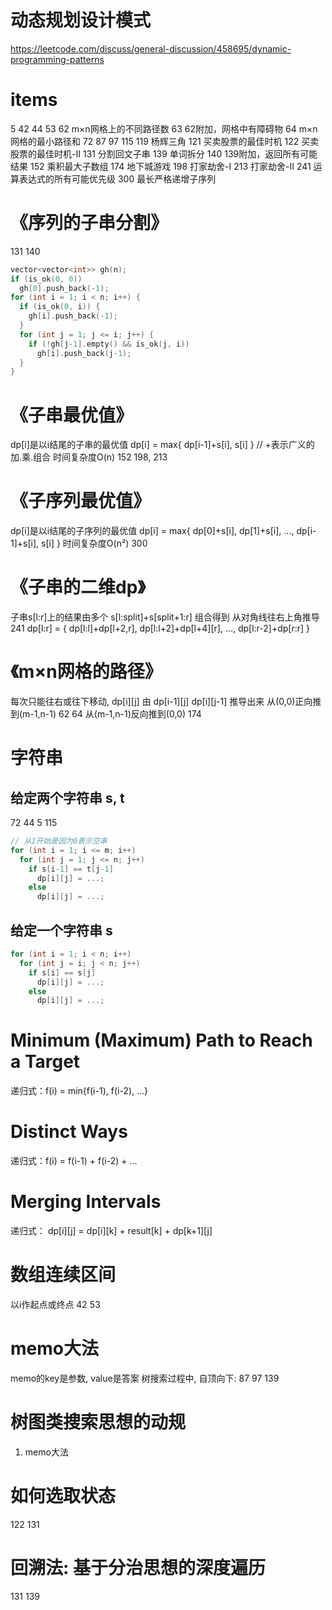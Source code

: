 # 动态规划设计模式
https://leetcode.com/discuss/general-discussion/458695/dynamic-programming-patterns


# items
5
42
44
53
62      m×n网格上的不同路径数
63      62附加，网格中有障碍物
64      m×n网格的最小路径和
72
87
97
115
119     杨辉三角
121     买卖股票的最佳时机
122     买卖股票的最佳时机-II
131     分割回文子串
139     单词拆分
140     139附加，返回所有可能结果
152     乘积最大子数组
174     地下城游戏
198     打家劫舍-I
213     打家劫舍-II
241     运算表达式的所有可能优先级
300     最长严格递增子序列


# 《序列的子串分割》
131  140
~~~c++
vector<vector<int>> gh(n);
if (is_ok(0, 0))
  gh[0].push_back(-1);
for (int i = 1; i < n; i++) {
  if (is_ok(0, i)) {
    gh[i].push_back(-1);
  }
  for (int j = 1; j <= i; j++) {
    if (!gh[j-1].empty() && is_ok(j, i))
      gh[i].push_back(j-1);
  }
}
~~~


# 《子串最优值》
dp[i]是以i结尾的子串的最优值
dp[i] = max{ dp[i-1]+s[i], s[i] }  // +表示广义的加.乘.组合
时间复杂度O(n)
152
198, 213


# 《子序列最优值》
dp[i]是以i结尾的子序列的最优值
dp[i] = max{ dp[0]+s[i], dp[1]+s[i], ..., dp[i-1]+s[i], s[i] }
时间复杂度O(n²)
300


# 《子串的二维dp》
子串s[l:r]上的结果由多个 s[l:split]+s[split+1:r] 组合得到
从对角线往右上角推导
241  dp[l:r] = { dp[l:l]+dp[l+2,r], dp[l:l+2]+dp[l+4][r], ..., dp[l:r-2]+dp[r:r] }


# 《m×n网格的路径》
每次只能往右或往下移动, dp[i][j] 由 dp[i-1][j] dp[i][j-1] 推导出来
从(0,0)正向推到(m-1,n-1)  62  64
从(m-1,n-1)反向推到(0,0)  174


# 字符串
## 给定两个字符串 s, t
72  44  5  115
~~~c++
// 从1开始是因为0表示空串
for (int i = 1; i <= m; i++)
  for (int j = 1; j <= n; j++)
    if s[i-1] == t[j-1]
      dp[i][j] = ...;
    else
      dp[i][j] = ...;
~~~
## 给定一个字符串 s
~~~c++
for (int i = 1; i < n; i++)
  for (int j = i; j < n; j++)
    if s[i] == s[j]
      dp[i][j] = ...;
    else
      dp[i][j] = ...;
~~~


# Minimum (Maximum) Path to Reach a Target
递归式：f(i) = min{f(i-1), f(i-2), ...}


# Distinct Ways
递归式：f(i) = f(i-1) + f(i-2) + ...


# Merging Intervals
递归式： dp[i][j] = dp[i][k] + result[k] + dp[k+1][j]


# 数组连续区间
以i作起点或终点
42  53


# memo大法
memo的key是参数, value是答案
树搜索过程中, 自顶向下: 87 97
139


# 树图类搜索思想的动规
1. memo大法


# 如何选取状态
122  131


# 回溯法: 基于分治思想的深度遍历
131  139